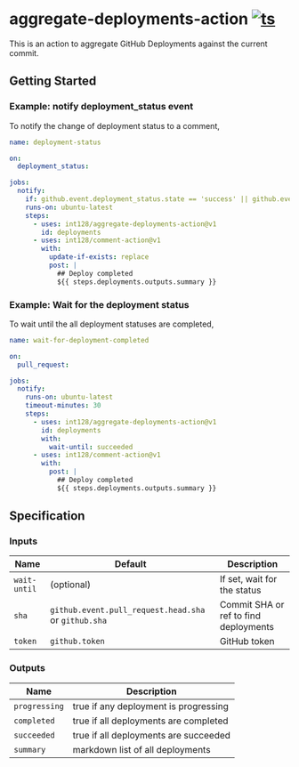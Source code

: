 # aggregate-deployments-action [![ts](https://github.com/int128/aggregate-deployments-action/actions/workflows/ts.yaml/badge.svg)](https://github.com/int128/aggregate-deployments-action/actions/workflows/ts.yaml)

This is an action to aggregate GitHub Deployments against the current commit.

## Getting Started

### Example: notify deployment_status event

To notify the change of deployment status to a comment,

```yaml
name: deployment-status

on:
  deployment_status:

jobs:
  notify:
    if: github.event.deployment_status.state == 'success' || github.event.deployment_status.state == 'failure'
    runs-on: ubuntu-latest
    steps:
      - uses: int128/aggregate-deployments-action@v1
        id: deployments
      - uses: int128/comment-action@v1
        with:
          update-if-exists: replace
          post: |
            ## Deploy completed
            ${{ steps.deployments.outputs.summary }}
```

### Example: Wait for the deployment status

To wait until the all deployment statuses are completed,

```yaml
name: wait-for-deployment-completed

on:
  pull_request:

jobs:
  notify:
    runs-on: ubuntu-latest
    timeout-minutes: 30
    steps:
      - uses: int128/aggregate-deployments-action@v1
        id: deployments
        with:
          wait-until: succeeded
      - uses: int128/comment-action@v1
        with:
          post: |
            ## Deploy completed
            ${{ steps.deployments.outputs.summary }}
```

## Specification

### Inputs

| Name         | Default                                              | Description                           |
| ------------ | ---------------------------------------------------- | ------------------------------------- |
| `wait-until` | (optional)                                           | If set, wait for the status           |
| `sha`        | `github.event.pull_request.head.sha` or `github.sha` | Commit SHA or ref to find deployments |
| `token`      | `github.token`                                       | GitHub token                          |

### Outputs

| Name          | Description                           |
| ------------- | ------------------------------------- |
| `progressing` | true if any deployment is progressing |
| `completed`   | true if all deployments are completed |
| `succeeded`   | true if all deployments are succeeded |
| `summary`     | markdown list of all deployments      |
